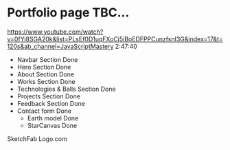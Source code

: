 # Portfolio page TBC...

https://www.youtube.com/watch?v=0fYi8SGA20k&list=PLsEf0D1uqFXoCj5iBoEDFPPCunzfsnI3G&index=17&t=120s&ab_channel=JavaScriptMastery
2:47:40

- Navbar Section Done
- Hero Section Done
- About Section Done
- Works Section Done
- Technologies & Balls Section Done
- Projects Section Done
- Feedback Section Done
- Contact form Done
    - Earth model Done
    - StarCanvas Done

SketchFab
Logo.com